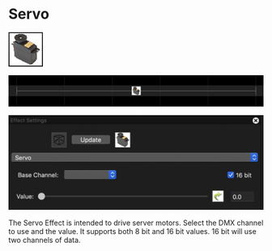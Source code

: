 # Servo

![Icon](<../../.gitbook/assets/image (161) (1).png>)

![Sequencer Grid](<../../.gitbook/assets/image (201).png>)

![](<../../.gitbook/assets/image (702).png>)

The Servo Effect is intended to drive server motors. Select the DMX channel to use and the value. It supports both 8 bit and 16 bit values. 16 bit will use two channels of data.

